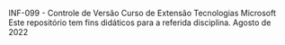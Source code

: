 INF-099 - Controle de Versão 
Curso de Extensão Tecnologias Microsoft
Este repositório tem fins didáticos para a referida disciplina.
Agosto de 2022